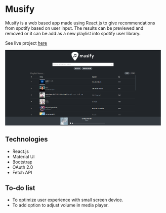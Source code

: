# Musify

Musify is a web based app made using React.js to give recommendations from spotify based on user input. The results can be previewed and removed or it can be add as a new playlist into spotify user library.

See live project [here](http://musify-69685.surge.sh/)

![Alt text](./public/Screenshot%202022-08-05%20080029.png "Optional title")

## Technologies

- React.js
- Material UI
- Bootstrap
- OAuth 2.0 
- Fetch API

## To-do list

- To optimize user experience with small screen device.
- To add option to adjust volume in media player.
